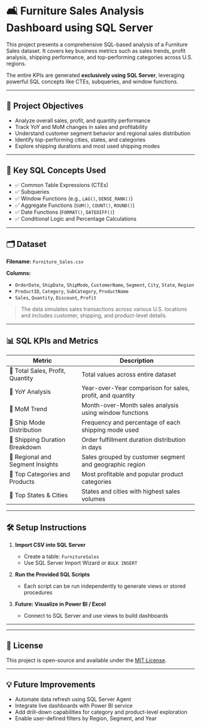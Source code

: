 # 🛋️ Furniture Sales Analysis Dashboard using SQL Server

This project presents a comprehensive SQL-based analysis of a Furniture Sales dataset. It covers key business metrics such as sales trends, profit analysis, shipping performance, and top-performing categories across U.S. regions.

The entire KPIs are generated **exclusively using SQL Server**, leveraging powerful SQL concepts like CTEs, subqueries, and window functions.

---

## 📌 Project Objectives

- Analyze overall sales, profit, and quantity performance
- Track YoY and MoM changes in sales and profitability
- Understand customer segment behavior and regional sales distribution
- Identify top-performing cities, states, and categories
- Explore shipping durations and most used shipping modes

---

## 🧠 Key SQL Concepts Used

- ✅ Common Table Expressions (CTEs)
- ✅ Subqueries
- ✅ Window Functions (e.g., `LAG()`, `DENSE_RANK()`)
- ✅ Aggregate Functions (`SUM()`, `COUNT()`, `ROUND()`)
- ✅ Date Functions (`FORMAT()`, `DATEDIFF()`)
- ✅ Conditional Logic and Percentage Calculations

---

## 🗂️ Dataset

**Filename:** `Furniture_Sales.csv`

**Columns:**
- `OrderDate`, `ShipDate`, `ShipMode`, `CustomerName`, `Segment`, `City`, `State`, `Region`
- `ProductID`, `Category`, `SubCategory`, `ProductName`
- `Sales`, `Quantity`, `Discount`, `Profit`

> The data simulates sales transactions across various U.S. locations and includes customer, shipping, and product-level details.

---

## 📊 SQL KPIs and Metrics

| Metric                            | Description                                                                 |
|----------------------------------|-----------------------------------------------------------------------------|
| 🔹 Total Sales, Profit, Quantity | Total values across entire dataset                                         |
| 🔹 YoY Analysis                   | Year-over-Year comparison for sales, profit, and quantity                  |
| 🔹 MoM Trend                     | Month-over-Month sales analysis using window functions                     |
| 🔹 Ship Mode Distribution         | Frequency and percentage of each shipping mode used                        |
| 🔹 Shipping Duration Breakdown    | Order fulfillment duration distribution in days                            |
| 🔹 Regional and Segment Insights  | Sales grouped by customer segment and geographic region                    |
| 🔹 Top Categories and Products    | Most profitable and popular product categories                             |
| 🔹 Top States & Cities            | States and cities with highest sales volumes                               |

---

## 🛠️ Setup Instructions

1. **Import CSV into SQL Server**
   - Create a table: `FurnitureSales`
   - Use SQL Server Import Wizard or `BULK INSERT`

2. **Run the Provided SQL Scripts**
   - Each script can be run independently to generate views or stored procedures

3. **Future: Visualize in Power BI / Excel**
   - Connect to SQL Server and use views to build dashboards

---


---

## 📄 License

This project is open-source and available under the [MIT License](LICENSE).

---

## 💡 Future Improvements

- Automate data refresh using SQL Server Agent
- Integrate live dashboards with Power BI service
- Add drill-down capabilities for category and product-level exploration
- Enable user-defined filters by Region, Segment, and Year
